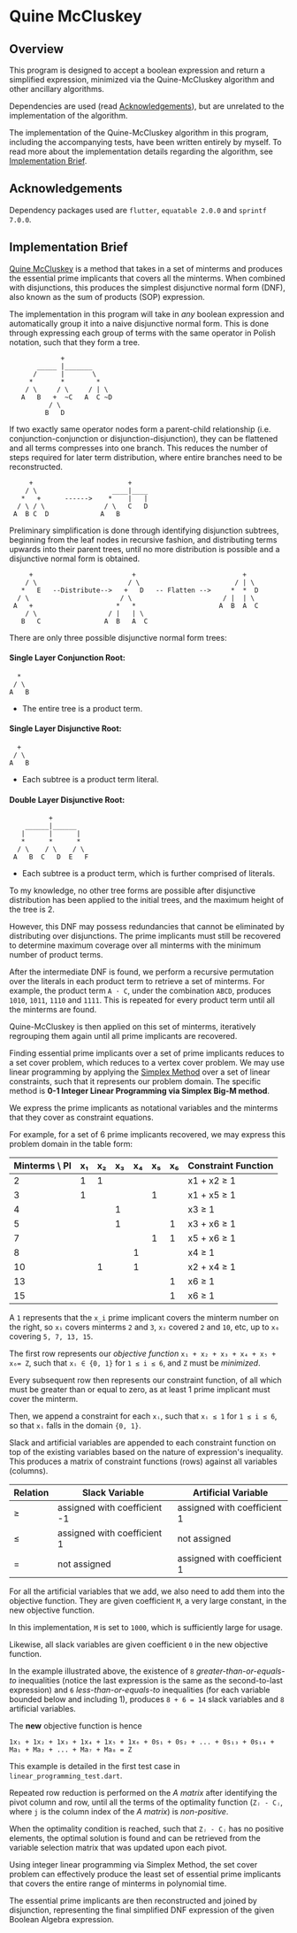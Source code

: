 # Quine McCluskey

## Overview
This program is designed to accept a boolean expression and return a simplified expression, minimized via the Quine-McCluskey algorithm and other ancillary algorithms.

Dependencies are used (read [Acknowledgements](#acknowledgements)), but are unrelated to the implementation of the algorithm. 

The implementation of the Quine-McCluskey algorithm in this program, including the accompanying tests, have been written entirely by myself. To read more about the implementation details regarding the algorithm, see [Implementation Brief](#implementation-brief).

## Acknowledgements
Dependency packages used are `flutter`, `equatable 2.0.0` and `sprintf 7.0.0`.

## Implementation Brief

[Quine McCluskey](https://en.wikipedia.org/wiki/Quine%E2%80%93McCluskey_algorithm) is a method that takes in a set of minterms and produces the essential prime implicants that covers all the minterms. When combined with disjunctions, this produces the simplest disjunctive normal form (DNF), also known as the sum of products (SOP) expression.

The implementation in this program will take in _any_ boolean expression and automatically group it into a naive disjunctive normal form. This is done through expressing each group of terms with the same operator in Polish notation, such that they form a tree.
```
             + 
       _____ |_______  
      /      |       \
     *       *        *
    / \     / \     / | \
   A   B   +  ~C   A  C ~D
          / \
         B   D
```    
If two exactly same operator nodes form a parent-child relationship (i.e. conjunction-conjunction or disjunction-disjunction), they can be flattened and all terms compresses into one branch. This reduces the number of steps required for later term distribution, where entire branches need to be reconstructed. 

```
     +                        +
    / \                   ____|____
   *   +      ------>    *    |   |
  / \ / \               / \   C   D
 A  B C  D             A   B
``` 
 
Preliminary simplification is done through identifying disjunction subtrees, beginning from the leaf nodes in recursive fashion, and distributing terms upwards into their parent trees, until no more distribution is possible and a disjunctive normal form is obtained.

```
     +                         +                           +  
    / \                       / \                        / | \
   *   E   --Distribute-->   +   D   -- Flatten -->     *  *  D
  / \                       / \                       / |  | \
 A   +                     *   *                     A  B  A  C
    / \                  / |   | \
   B   C                A  B   A  C
```

There are only three possible disjunctive normal form trees:

#### Single Layer Conjunction Root:
```
  *
 / \
A   B 
```
- The entire tree is a product term.

#### Single Layer Disjunctive Root:
```
  +
 / \
A   B 
```
- Each subtree is a product term literal.

#### Double Layer Disjunctive Root:
```
          +
    ______|______
   |      |      |
   *      *      *
  / \    / \    / \
 A   B  C   D  E   F
 ```
 - Each subtree is a product term, which is further comprised of literals.
 
To my knowledge, no other tree forms are possible after disjunctive distribution has been applied to the initial trees, and the maximum height of the tree is 2.

However, this DNF may possess redundancies that cannot be eliminated by distributing over disjunctions. The prime implicants must still be recovered to determine maximum coverage over all minterms with the minimum number of product terms.

After the intermediate DNF is found, we perform a recursive permutation over the literals in each product term to retrieve a set of minterms. For example, the product term `A · C`, under the combination `ABCD`, produces `1010`, `1011`, `1110` and `1111`. This is repeated for every product term until all the minterms are found.

Quine-McCluskey is then applied on this set of minterms, iteratively regrouping them again until all prime implicants are recovered.

Finding essential prime implicants over a set of prime implicants reduces to a set cover problem, which reduces to a vertex cover problem. We may use linear programming by applying the [Simplex Method](https://en.wikipedia.org/wiki/Simplex_algorithm) over a set of linear constraints, such that it represents our problem domain. The specific method is **0-1 Integer Linear Programming via Simplex Big-M method**.

We express the prime implicants as notational variables and the minterms that they cover as constraint equations.

For example, for a set of 6 prime implicants recovered, we may express this problem domain in the table form:

| Minterms \ PI |  x₁ | x₂ | x₃ | x₄ | x₅ | x₆ |  Constraint Function |
|---------------|-----|----|----|----|----|--- |----------------------|
|      2        |  1  |  1 |    |    |    |    | x1 + x2 ≥ 1          |
|      3        |  1  |    |    |    | 1  |    | x1 + x5 ≥ 1          |
|      4        |     |    |  1 |    |    |    | x3 ≥ 1               |
|      5        |     |    |  1 |    |    |  1 | x3 + x6 ≥ 1          |
|      7        |     |    |    |    | 1  |  1 | x5 + x6 ≥ 1          |
|      8        |     |    |    | 1  |    |    | x4 ≥ 1               |
|     10        |     |  1 |    | 1  |    |    | x2 + x4 ≥ 1          |
|     13        |     |    |    |    |    |  1 | x6 ≥ 1               |
|     15        |     |    |    |    |    |  1 | x6 ≥ 1               |

A `1` represents that the `x_i` prime implicant covers the minterm number on the right, so `x₁` covers minterms `2` and `3`, `x₂` covered `2` and `10`, etc, up to `x₆` covering `5, 7, 13, 15`.

The first row represents our _objective function_ `x₁ + x₂ + x₃ + x₄ + x₅ + x₆= Z`, such that `xᵢ ∈ {0, 1}` for `1 ≤ i ≤ 6`, and `Z` must be _minimized_.

Every subsequent row then represents our constraint function, of all which must be greater than or equal to zero, as at least 1 prime implicant must cover the minterm.

Then, we append a constraint for each `xᵢ`, such that `xᵢ ≤ 1` for `1 ≤ i ≤ 6`, so that `xᵢ` falls in the domain `{0, 1}`.

Slack and artificial variables are appended to each constraint function on top of the existing variables based on the nature of expression's inequality. This produces a matrix of constraint functions (rows) against all variables (columns). 

|  Relation | Slack Variable               | Artificial Variable          |
|-----------|------------------------------|------------------------------|
|     ≥     | assigned with coefficient -1 | assigned with coefficient 1  |
|     ≤     | assigned with coefficient  1 | not assigned                 |
|     =     | not assigned                 | assigned with coefficient 1  |

For all the artificial variables that we add, we also need to add them into the objective function. They are given coefficient `M`, a very large constant, in the new objective function. 

In this implementation, `M` is set to `1000`, which is sufficiently large for usage. 

Likewise, all slack variables are given coefficient `0` in the new objective function.

In the example illustrated above, the existence of `8` _greater-than-or-equals-to_ inequalities (notice the last expression is the same as the second-to-last expression) and `6` _less-than-or-equals-to_ inequalities (for each variable bounded below and including 1), produces `8 + 6 = 14` slack variables and `8` artificial variables.

The **new** objective function is hence 
```
1x₁ + 1x₂ + 1x₃ + 1x₄ + 1x₅ + 1x₆ + 0s₁ + 0s₂ + ... + 0s₁₃ + 0s₁₄ + Ma₁ + Ma₂ + ... + Ma₇ + Ma₈ = Z
```

This example is detailed in the first test case in `linear_programming_test.dart`.

Repeated row reduction is performed on the _A matrix_ after identifying the pivot column and row, until all the terms of the optimality function (`Zⱼ - Cⱼ`, where `j` is the column index of the _A matrix_) is _non-positive_.

When the optimality condition is reached, such that `Zⱼ - Cⱼ` has no positive elements, the optimal solution is found and can be retrieved from the variable selection matrix that was updated upon each pivot.

Using integer linear programming via Simplex Method, the set cover problem can effectively produce the least set of essential prime implicants that covers the entire range of minterms in polynomial time.

The essential prime implicants are then reconstructed and joined by disjunction, representing the final simplified DNF expression of the given Boolean Algebra expression.

